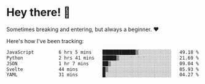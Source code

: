 # Hey there! 👋
Sometimes breaking and entering, but always a beginner. ❤️

Here's how I've been tracking:
<!--START_SECTION:waka-->

```txt
JavaScript         6 hrs 5 mins    ████████████▒░░░░░░░░░░░░   49.18 %
Python             2 hrs 41 mins   █████▒░░░░░░░░░░░░░░░░░░░   21.69 %
JSON               1 hr 7 mins     ██▒░░░░░░░░░░░░░░░░░░░░░░   09.04 %
Svelte             44 mins         █▒░░░░░░░░░░░░░░░░░░░░░░░   05.93 %
YAML               31 mins         █░░░░░░░░░░░░░░░░░░░░░░░░   04.27 %
```

<!--END_SECTION:waka-->
